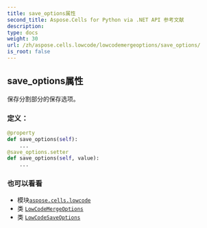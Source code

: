 ```yaml
---
title: save_options属性
second_title: Aspose.Cells for Python via .NET API 参考文献
description:
type: docs
weight: 30
url: /zh/aspose.cells.lowcode/lowcodemergeoptions/save_options/
is_root: false
---
```

## save_options属性

保存分割部分的保存选项。
### 定义：
```python
@property
def save_options(self):
    ...
@save_options.setter
def save_options(self, value):
    ...
```

### 也可以看看
* 模块[`aspose.cells.lowcode`](../../)
* 类 [`LowCodeMergeOptions`](/cells/python-net/zh/aspose.cells.lowcode/lowcodemergeoptions)
* 类 [`LowCodeSaveOptions`](/cells/python-net/zh/aspose.cells.lowcode/lowcodesaveoptions)
